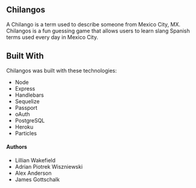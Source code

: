 

<h2>Chilangos</h2>
</hr>
A Chilango is a term used to describe someone from Mexico City, MX. Chilangos is a fun guessing game that allows users to learn slang Spanish terms used every day in Mexico City.
</hr>

<h2>Built With</h2>
Chilangos was built with these technologies:
<ul>
  <li>Node</li>
  <li>Express</li>
  <li>Handlebars</li>
  <li>Sequelize</li>
  <li>Passport</li>
  <li>oAuth</li>
  <li>PostgreSQL</li>
  <li>Heroku</li>
  <li>Particles</li>
</ul>
</hr>

<h4>Authors</h4>
<ul>
  <li>Lillian Wakefield</li>
  <li>Adrian Piotrek Wiszniewski</li>
  <li>Alex Anderson</li>
  <li>James Gottschalk</li>
</ul>
  


 

